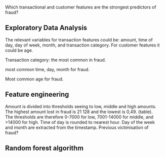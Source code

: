 Which transactional and customer features are the strongest predictors of fraud?

## Exploratory Data Analysis
The relevant variables for transaction features could be: amount, time of day, day of week, month, and transaction category. 
For customer features it could be age.

Transaction category: the most common in fraud.

most common time, day, month for fraud. 

Most common age for fraud.

## Feature engineering
Amount is divided into thresholds seeing to low, middle and high amounts. The highest amount lost in fraud is 21 128 and the lowest is 0,49. (table). The thresholds are 
therefore 0-7000 for low, 7001-14000 for middle, and >14000 for high. 
Time of day is rounded to nearest hour.
Day of the week and month are extracted from the timestamp.
Previous victimisation of fraud?

## Random forest algorithm
